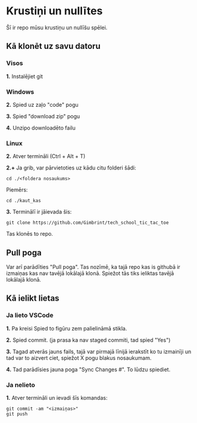 # Krustiņi un nullītes

Šī ir repo mūsu krustiņu un nullīšu spēlei.

## Kā klonēt uz savu datoru

### Visos

**1.** Instalējiet git

### Windows

**2.** Spied uz zaļo "code" pogu

**3.** Spied "download zip" pogu

**4.** Unzipo downloadēto failu

### Linux

**2.** Atver termināli (Ctrl + Alt + T)

**2.+** Ja grib, var pārvietoties uz kādu citu folderi šādi:

```
cd ./<foldera nosaukums>
```

Piemērs:
```
cd ./kaut_kas
```

**3.** Terminālī ir jāievada šis:

```
git clone https://github.com/Gimbrint/tech_school_tic_tac_toe
```

Tas klonēs to repo.

## Pull poga

Var arī parādīties "Pull poga". Tas nozīmē, ka tajā repo kas is githubā ir izmaiņas kas nav tavējā lokālajā klonā. Spiežot tās tiks ieliktas tavējā lokālajā klonā.

## Kā ielikt lietas

### Ja lieto VSCode

**1.** Pa kreisi Spied to figūru zem palielināmā stikla.

**2.** Spied commit. (ja prasa ka nav staged commiti, tad spied "Yes")

**3.** Tagad atverās jauns fails, tajā var pirmajā līnijā ierakstīt ko tu izmainīji un tad var to aizvert ciet, spiežot X pogu blakus nosaukumam.

**4.** Tad parādīsies jauna poga "Sync Changes #". To lūdzu spiediet.

### Ja nelieto

**1.** Atver termināli un ievadi šīs komandas:

```
git commit -am "<izmaiņas>"
git push
```